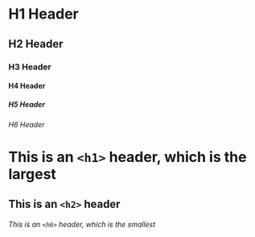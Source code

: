 # H1 Header
## H2 Header
### H3 Header
#### H4 Header
##### H5 Header
###### H6 Header

# This is an `<h1>` header, which is the largest

## This is an `<h2>` header

###### This is an `<h6>` header, which is the smallest
